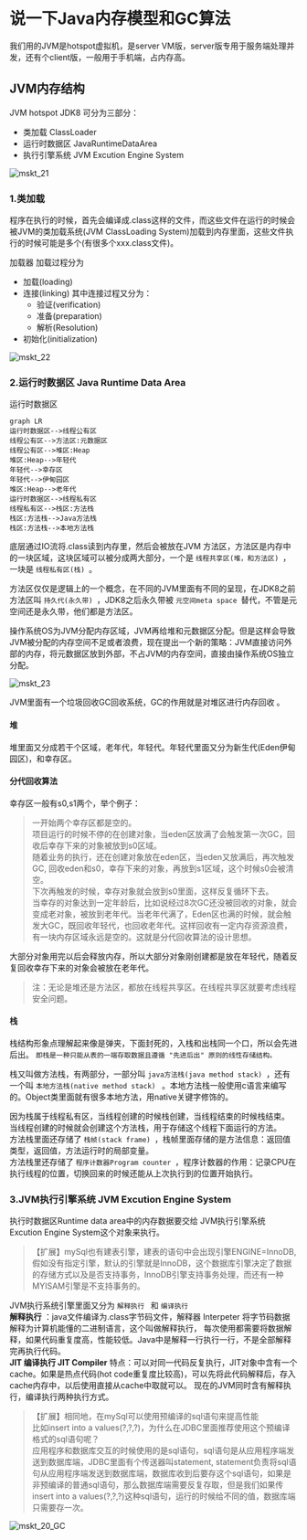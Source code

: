 # 说一下Java内存模型和GC算法

我们用的JVM是hotspot虚拟机，是server VM版，server版专用于服务端处理并发，还有个client版，一般用于手机端，占内存高。

## JVM内存结构

JVM hotspot JDK8 可分为三部分：
- 类加载 ClassLoader
- 运行时数据区 JavaRuntimeDataArea
- 执行引擎系统 JVM Excution Engine System

![mskt_21](https://alexleon.oss-cn-shanghai.aliyuncs.com/markdown-pic/%E9%9D%A2%E8%AF%95%E8%80%83%E9%A2%98/mskt_21.png)

### 1.类加载
程序在执行的时候，首先会编译成.class这样的文件，而这些文件在运行的时候会被JVM的类加载系统(JVM ClassLoading System)加载到内存里面，这些文件执行的时候可能是多个(有很多个xxx.class文件)。

加载器 加载过程分为
- 加载(loading)
- 连接(linking) 其中连接过程又分为：
    - 验证(verification)
    - 准备(preparation)
    - 解析(Resolution)
- 初始化(initialization)

![mskt_22](https://alexleon.oss-cn-shanghai.aliyuncs.com/markdown-pic/%E9%9D%A2%E8%AF%95%E8%80%83%E9%A2%98/mskt_22.png)

### 2.运行时数据区 Java Runtime Data Area

运行时数据区

```
graph LR
运行时数据区-->线程公有区
线程公有区-->方法区:元数据区
线程公有区-->堆区:Heap
堆区:Heap-->年轻代
年轻代-->幸存区
年轻代-->伊甸园区
堆区:Heap-->老年代
运行时数据区-->线程私有区
线程私有区-->栈区:方法栈
栈区:方法栈-->Java方法栈
栈区:方法栈-->本地方法栈
```

底层通过IO流将.class读到内存里，然后会被放在JVM 方法区，方法区是内存中的一块区域，这块区域可以被分成两大部分，一个是 `线程共享区(堆，和方法区) `，一块是 `线程私有区(栈) `。

方法区仅仅是逻辑上的一个概念，在不同的JVM里面有不同的呈现，在JDK8之前方法区叫 `持久代(永久带) `，JDK8之后永久带被 `元空间meta space `替代，不管是元空间还是永久带，他们都是方法区。

操作系统OS为JVM分配内存区域，JVM再给堆和元数据区分配。但是这样会导致JVM被分配的内存空间不足或者浪费，现在提出一个新的策略：JVM直接访问外部的内存，将元数据区放到外部，不占JVM的内存空间，直接由操作系统OS独立分配。

![mskt_23](https://alexleon.oss-cn-shanghai.aliyuncs.com/markdown-pic/%E9%9D%A2%E8%AF%95%E8%80%83%E9%A2%98/mskt_23.png)

JVM里面有一个垃圾回收GC回收系统，GC的作用就是对堆区进行内存回收 。

#### 堆
堆里面又分成若干个区域，老年代，年轻代。年轻代里面又分为新生代(Eden伊甸园区)，和幸存区。

#### 分代回收算法
幸存区一般有s0,s1两个，举个例子：
>一开始两个幸存区都是空的。<br>项目运行的时候不停的在创建对象，当eden区放满了会触发第一次GC，回收后幸存下来的对象被放到s0区域。<br/>随着业务的执行，还在创建对象放在eden区，当eden又放满后，再次触发GC, 回收eden和s0，幸存下来的对象，再放到s1区域，这个时候s0会被清空。<br/>下次再触发的时候，幸存对象就会放到s0里面，这样反复循环下去。<br/>当幸存的对象达到一定年龄后，比如说经过8次GC还没被回收的对象，就会变成老对象，被放到老年代。当老年代满了，Eden区也满的时候，就会触发大GC，既回收年轻代，也回收老年代。这样回收有一定内存资源浪费，有一块内存区域永远是空的。这就是分代回收算法的设计思想。

大部分对象用完以后会释放内存，所以大部分对象刚创建都是放在年轻代，随着反复回收幸存下来的对象会被放在老年代。
>注：无论是堆还是方法区，都放在线程共享区。在线程共享区就要考虑线程安全问题。

#### 栈
栈结构形象点理解起来像是弹夹，下面封死的，入栈和出栈同一个口，所以会先进后出。 `即栈是一种只能从表的一端存取数据且遵循 "先进后出" 原则的线性存储结构。 `

栈又叫做方法栈，有两部分，一部分叫 `java方法栈(java method stack) `，还有一个叫  `本地方法栈(native method stack) ` 。本地方法栈一般使用c语言来编写的。Object类里面就有很多本地方法，用native关键字修饰的。

因为栈属于线程私有区，当线程创建的时候栈创建，当线程结束的时候栈结束。</br>
当线程创建的时候就会创建这个方法栈，用于存储这个线程下面运行的方法。</br>
方法栈里面还存储了 `栈帧(stack frame) `，栈帧里面存储的是方法信息：返回值类型，返回值，方法运行时的局部变量。</br>
方法栈里还存储了 `程序计数器Program counter `，程序计数器的作用：记录CPU在执行线程的位置，切换回来的时候还能从上次执行到的位置开始执行。

### 3.JVM执行引擎系统 JVM Excution Engine System
执行时数据区Runtime data area中的内存数据要交给 JVM执行引擎系统Excution Engine System这个对象来执行。</br>
>【扩展】mySql也有建表引擎，建表的语句中会出现引擎ENGINE=InnoDB, 假如没有指定引擎，默认的引擎就是InnoDB，这个数据库引擎决定了数据的存储方式以及是否支持事务，InnoDB引擎支持事务处理，而还有一种MYISAM引擎是不支持事务的。

JVM执行系统引擎里面又分为  `解释执行 ` 和  `编译执行 `</br>
**解释执行** ：java文件编译为.class字节码文件，解释器 Interpeter 将字节码数据解释为计算机能懂的二进制语言，这个叫做解释执行， 每次使用都需要将数据解释，如果代码重复度高，性能较低。Java中是解释一行执行一行，不是全部解释完再执行代码。</br>
**JIT 编译执行 JIT Compiler**   特点：可以对同一代码反复执行，JIT对象中含有一个cache。如果是热点代码(hot code重复度比较高)，可以先将此代码解释后，存入cache内存中，以后使用直接从cache中取就可以。
现在的JVM同时含有解释执行，编译执行两种执行方式。
>【扩展】相同地，在mySql可以使用预编译的sql语句来提高性能<br/>比如insert into a values(?,?,?)，为什么在JDBC里面推荐使用这个预编译格式的sql语句呢？<br/>应用程序和数据库交互的时候使用的是sql语句，sql语句是从应用程序端发送到数据库端，JDBC里面有个传送器叫statement, statement负责将sql语句从应用程序端发送到数据库端，数据库收到后要存这个sql语句，如果是非预编译的普通sql语句，那么数据库端需要反复存取，但是我们如果传insert into a values(?,?,?)这种sql语句，运行的时候给不同的值，数据库端只需要存一次。

![mskt_20_GC](https://alexleon.oss-cn-shanghai.aliyuncs.com/markdown-pic/%E9%9D%A2%E8%AF%95%E8%80%83%E9%A2%98/mskt_20_GC%E5%9B%9E%E6%94%B6.png)